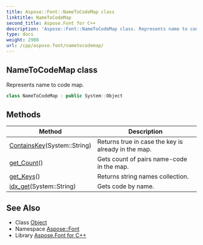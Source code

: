 ```yaml
---
title: Aspose::Font::NameToCodeMap class
linktitle: NameToCodeMap
second_title: Aspose.Font for C++
description: 'Aspose::Font::NameToCodeMap class. Represents name to code map in C++.'
type: docs
weight: 2900
url: /cpp/aspose.font/nametocodemap/
---
```

## NameToCodeMap class


Represents name to code map.

```cpp
class NameToCodeMap : public System::Object
```

## Methods

| Method | Description |
| --- | --- |
| [ContainsKey](./containskey/)(System::String) | Returns true in case the key is already in the map. |
| [get_Count](./get_count/)() | Gets count of pairs name-code in the map. |
| [get_Keys](./get_keys/)() | Returns string names collection. |
| [idx_get](./idx_get/)(System::String) | Gets code by name. |
## See Also

* Class [Object](../../system/object/)
* Namespace [Aspose::Font](../)
* Library [Aspose.Font for C++](../../)
